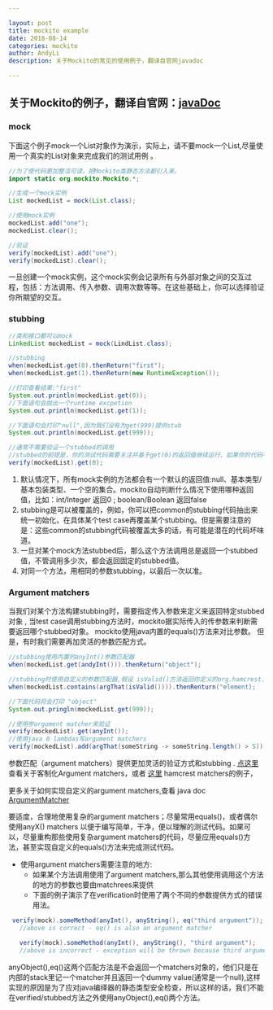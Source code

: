 ```yaml
---

layout: post
title: mockito example
date: 2018-08-14
categories: mockito
author: AndyLi
description: 关于Mockito的常见的使用例子，翻译自官网javadoc

---
```


## 关于Mockito的例子，翻译自官网：[javaDoc](http://static.javadoc.io/org.mockito/mockito-core/2.21.0/org/mockito/Mockito.html)

### mock
下面这个例子mock一个List对象作为演示，实际上，请不要mock一个List,尽量使用一个真实的List对象来完成我们的测试用例 。

```java
//为了使代码更加整洁可读，把Mockito类静态方法都引入来。
import static org.mockito.Mockito.*;

//生成一个mock实例
List mockedList = mock(List.class);

//使用mock实例
mockedList.add("one");
mockedList.clear();

//验证
verify(mockedList).add("one");
verify(mockedList).clear();

```

一旦创建一个mock实例，这个mock实例会记录所有与外部对象之间的交互过程，包括：方法调用、传入参数、调用次数等等。在这些基础上，你可以选择验证你所期望的交互。

### stubbing

```java
//类和接口都可以mock
LinkedList mockedList = mock(LindList.class);

//stubbing
when(mockedList.get(0).thenReturn("first");
when(mockedList.get(1).thenReturn(new RuntimeException());

//打印查看结果:"first"
System.out.println(mockedList.get(0));
//下面语句会抛出一个runtime excpetion
System.out.println(mockedList.get(1));

//下面语句会打印"null",因为我们没有为get(999)提供stub
System.out.println(mockedList.get(999));

//通常不需要验证一个stubbed的调用
//stubbed的前提是，你的测试代码需要关注并基于get(0)的返回值继续运行，如果你的代码不需要关注get(0)的返回值，则不需要stubbed
verify(mockedList).get(0);

```

1. 默认情况下，所有mock实例的方法都会有一个默认的返回值:null、基本类型/基本包装类型、一个空的集合。mockito自动判断什么情况下使用哪种返回值，比如：int/Integer 返回0 ; boolean/Boolean 返回false
2. stubbing是可以被覆盖的，例如，你可以把common的stubbing代码抽出来统一初始化，在具体某个test case再覆盖某个stubbing。但是需要注意的是：这些common的stubbing代码被覆盖太多的话，有可能是潜在的代码坏味道。
3. 一旦对某个mock方法stubbed后，那么这个方法调用总是返回一个stubbed值，不管调用多少次，都会返回固定的stubbed值。
4. 对同一个方法，用相同的参数stubbing，以最后一次以准。

### Argument matchers

当我们对某个方法构建stubbing时，需要指定传入参数来定义来返回特定stubbed对象 , 当test case调用stubbing方法时，mockito据实际传入的传参数来判断需要返回哪个stubbed对象。 mockito使用java内置的equals()方法来对比参数。 但是，有时我们需要再加灵活的参数匹配方式。

```java
//stubbing使用内置的anyInt()参数匹配器
when(mockedList.get(andyInt())).thenReturn("object");

//stubbing时使用自定义的参数匹配器,假设 isValid()方法返回你定义的org.hamcrest.Matcher实现
when(mockedList.contains(argThat(isValid()))).thenRenturn("element);

//下面代码将会打印 "object"
System.out.pringln(mockedList.get(999));

//使用参argument matcher来验证
verify(mockedList).get(anyInt());
//使用java 8 lambdas写argument matchers
verify(mockedList).add(argThat(someString -> someString.length() > 5));

```

参数匹配（argument matchers）提供更加灵活的验证方式和stubbing . [点这里](http://static.javadoc.io/org.mockito/mockito-core/2.21.0/org/mockito/ArgumentMatchers.html) 查看关于客制化Argument matchers，或者 [这里](http://static.javadoc.io/org.mockito/mockito-core/2.21.0/org/mockito/hamcrest/MockitoHamcrest.html) hamcrest matchers的例子，

更多关于如何实现自定义的argument matchers,查看 java doc [ArgumentMatcher](http://static.javadoc.io/org.mockito/mockito-core/2.21.0/org/mockito/ArgumentMatcher.html)

要适度，合理地使用复杂的argument matchers；尽量常用equals()，或者偶尔使用anyX() matchers 以便于编写简单，干净，便以理解的测试代码。如果可以，尽量重构那些使用复杂argument matchers的代码，尽量应用equals()方法，甚至实现自定义的equals()方法来完成测试代码。

* 使用argument matchers需要注意的地方:
  * 如果某个方法调用使用了argument matchers,那么其他使用调用这个方法的地方的参数也要由matchrees来提供
  * 下面的例子演示了在verification时使用了两个不同的参数提供方式的错误用法。

```java
 verify(mock).someMethod(anyInt(), anyString(), eq("third argument"));
   //above is correct - eq() is also an argument matcher

   verify(mock).someMethod(anyInt(), anyString(), "third argument");
   //above is incorrect - exception will be thrown because third argument is given without an argument matcher.

```
anyObject(),eq()这两个匹配方法是不会返回一个matchers对象的，他们只是在内部的stack里记一个matcher并且返回一个dummy value(通常是一个null),这样实现的原因是为了应对java编绎器的静态类型安全检查，所以这样的话，我们不能在verified/stubbed方法之外使用anyObject(),eq()两个方法。

